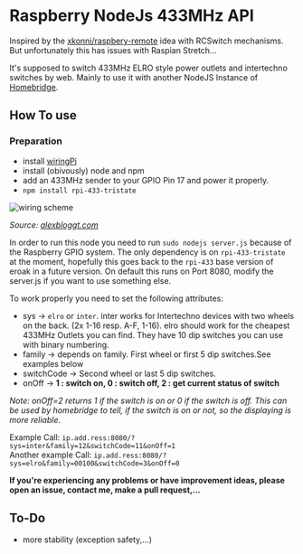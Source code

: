 # Raspberry NodeJs 433MHz API

Inspired by the [xkonni/raspbery-remote](https://github.com/xkonni/raspberry-remote) idea with RCSwitch mechanisms. But unfortunately this has issues with Raspian Stretch...  

It's supposed to switch 433MHz ELRO style power outlets and intertechno switches by web. Mainly to use it with another NodeJS Instance of [Homebridge](https://github.com/nfarina/homebridge).


## How To use

### Preparation
* install [wiringPi](https://projects.drogon.net/raspberry-pi/wiringpi/)
* install (obivously) node and npm
* add an 433MHz sender to your GPIO Pin 17 and power it properly.
* `npm install rpi-433-tristate`

![wiring scheme](https://alexbloggt.com/wp-content/uploads/2015/04/RPi-433MHz-Transmitter_neu_Steckplatine.png)

*Source: [alexbloggt.com](https://alexbloggt.com)*



In order to run this node you need to run `sudo nodejs server.js` because of the Raspberry GPIO system.
The only dependency is on `rpi-433-tristate` at the moment, hopefully this goes back to the `rpi-433` base version of eroak in a future version.
On default this runs on Port 8080, modify the server.js if you want to use something else.

To work properly you need to set the following attributes:

* sys -> `elro` or `inter`. inter works for Intertechno devices with two wheels on the back. (2x 1-16 resp. A-F, 1-16).
    elro should work for the cheapest 433MHz Outlets you can find. They have 10 dip switches you can use with binary numbering.
* family -> depends on family. First wheel or first 5 dip switches.See examples below
* switchCode -> Second wheel or last 5 dip switches.
* onOff -> **1 : switch on, 0 : switch off, 2 : get current status of switch**

*Note: onOff=2 returns 1 if the switch is on or 0 if the switch is off. This can be used by homebridge to tell, if the switch is on or not, so the displaying is more reliable.*

Example Call:           `ip.add.ress:8080/?sys=inter&family=12&switchCode=11&onOff=1`  
Another example Call:   `ip.add.ress:8080/?sys=elro&family=00100&switchCode=3&onOff=0`

**If you're experiencing any problems or have improvement ideas, please open an issue, contact me, make a pull request,...**

## To-Do
* more stability (exception safety,...)
